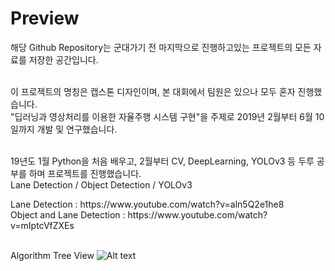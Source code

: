 <h1> Preview </h1> 해당 Github Repository는 군대가기 전 마지막으로 진행하고있는 프로젝트의 모든 자료를 저장한 공간입니다.<br><br>

이 프로젝트의 명칭은 캡스톤 디자인이며, 본 대회에서 팀원은 있으나 모두 혼자 진행했습니다.<br>
"딥러닝과 영상처리를 이용한 자율주행 시스템 구현"을 주제로 2019년 2월부터 6월 10일까지 개발 및 연구했습니다. <br><br>

19년도 1월 Python을 처음 배우고, 2월부터 CV, DeepLearning, YOLOv3 등 두루 공부를 하며 프로젝트를 진행했습니다. <br> 
Lane Detection / Object Detection / YOLOv3 


<p>
Lane Detection : https://www.youtube.com/watch?v=aln5Q2e1he8
<br>
Object and Lane Detection : https://www.youtube.com/watch?v=mIptcVfZXEs
</p>

<br> Algorithm Tree View ![Alt text](/CapstoneDesign.png)
